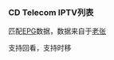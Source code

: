 ### CD Telecom IPTV列表


匹配[EPG](https://github.com/suzukua/epg)数据，数据来自于[老张](epg.51zmt.top:8000)

支持回看，支持时移
